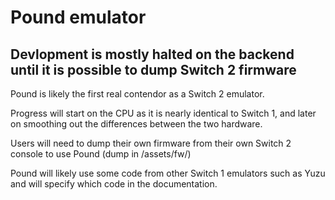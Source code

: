# Pound emulator

## Devlopment is mostly halted on the backend until it is possible to dump Switch 2 firmware

Pound is likely the first real contendor as a Switch 2 emulator.

Progress will start on the CPU as it is nearly identical to Switch 1, and later on smoothing out the differences between the two hardware.

Users will need to dump their own firmware from their own Switch 2 console to use Pound (dump in /assets/fw/)

Pound will likely use some code from other Switch 1 emulators such as Yuzu and will specify which code in the documentation.
